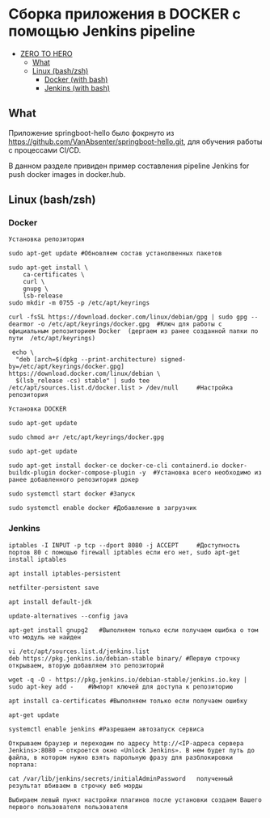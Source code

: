 # Сборка приложения в DOCKER с помощью Jenkins pipeline

 - [ZERO TO HERO](#Сборка-приложения-в-DOCKER-с-помощью-Jenkins-pipline)
   - [What](#what)
   - [Linux (bash/zsh)](#linux-bashzsh)
     - [Docker (with bash)](#Docker)
     - [Jenkins (with bash)](#Jenkins)

## What

Приложение springboot-hello было фокрнуто из https://github.com/VanAbsenter/springboot-hello.git, для обучения работы с процессами CI/CD.

В данном разделе привиден пример составления pipeline Jenkins for push docker images in docker.hub.



## Linux (bash/zsh)

### Docker

```
Установка репозитория

sudo apt-get update #Обновляем состав устанолвенных пакетов 

sudo apt-get install \
    ca-certificates \
    curl \
    gnupg \
    lsb-release
sudo mkdir -m 0755 -p /etc/apt/keyrings

curl -fsSL https://download.docker.com/linux/debian/gpg | sudo gpg --dearmor -o /etc/apt/keyrings/docker.gpg  #Ключ для работы с официальным репозиторием Docker  (дергаем из ранее созданной папки по пути  /etc/apt/keyrings)

 echo \
  "deb [arch=$(dpkg --print-architecture) signed-by=/etc/apt/keyrings/docker.gpg] https://download.docker.com/linux/debian \
  $(lsb_release -cs) stable" | sudo tee /etc/apt/sources.list.d/docker.list > /dev/null     #Настройка репозитория

Установка DOCKER

sudo apt-get update

sudo chmod a+r /etc/apt/keyrings/docker.gpg

sudo apt-get update

sudo apt-get install docker-ce docker-ce-cli containerd.io docker-buildx-plugin docker-compose-plugin -y  #Установка всего необходимо из ранее добавленного репозитория докер

sudo systemctl start docker #Запуск

sudo systemctl enable docker #Добавление в загрузчик 

```
### Jenkins

```
iptables -I INPUT -p tcp --dport 8080 -j ACCEPT     #Доступность портов 80 с помощью firewall iptables если его нет, sudo apt-get install iptables

apt install iptables-persistent

netfilter-persistent save

apt install default-jdk

update-alternatives --config java

apt-get install gnupg2   #Выполняем только если получаем ошибка о том что модуль не найден 

vi /etc/apt/sources.list.d/jenkins.list
deb https://pkg.jenkins.io/debian-stable binary/ #Первую строчку открываем, вторую добавляем это репозиторий 

wget -q -O - https://pkg.jenkins.io/debian-stable/jenkins.io.key | sudo apt-key add -    #Импорт ключей для доступа к репозиторию

apt install ca-certificates #Выполняем только если получаем ошибку

apt-get update

systemctl enable jenkins #Разрешаем автозапуск сервиса 

Открываем браузер и переходим по адресу http://<IP-адреса сервера Jenkins>:8080 — откроется окно «Unlock Jenkins». В нем будет путь до файла, в котором нужно взять парольную фразу для разблокировки портала:

cat /var/lib/jenkins/secrets/initialAdminPassword   полученный результат вбиваем в строчку веб морды

Выбираем левый пункт настройки плагинов после установки создаем Вашего первого пользователя пользователя

```
